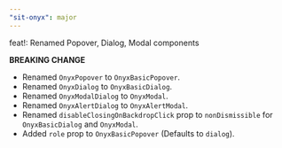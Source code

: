 ```yaml
---
"sit-onyx": major
---
```


feat!: Renamed Popover, Dialog, Modal components

**BREAKING CHANGE**

- Renamed `OnyxPopover` to `OnyxBasicPopover`.
- Renamed `OnyxDialog` to `OnyxBasicDialog`.
- Renamed `OnyxModalDialog` to `OnyxModal`.
- Renamed `OnyxAlertDialog` to `OnyxAlertModal`.
- Renamed `disableClosingOnBackdropClick` prop to `nonDismissible` for `OnyxBasicDialog` and `OnyxModal`.
- Added `role` prop to `OnyxBasicPopover` (Defaults to `dialog`).
